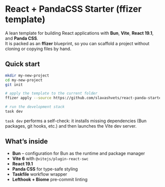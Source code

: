 # React + PandaCSS Starter (ffizer template)

A lean template for building React applications with **Bun**, **Vite**, **React 19.1**, and **Panda CSS**.  
It is packed as an **ffizer** blueprint, so you can scaffold a project without cloning or copying files by hand.

## Quick start

```bash
mkdir my-new-project
cd my-new-project
git init

# apply the template to the current folder
ffizer apply --source https://github.com/slavashvets/react-panda-starter --rev main --destination .

# run the development stack
task dev
````

`task dev` performs a self-check: it installs missing dependencies (Bun packages, git hooks, etc.) and then launches the Vite dev server.

## What’s inside

* **Bun** – configuration for Bun as the runtime and package manager
* **Vite 6** with `@vitejs/plugin-react-swc`
* **React 19.1**
* **Panda CSS** for type-safe styling
* **Taskfile** workflow wrapper
* **Lefthook + Biome** pre-commit linting
